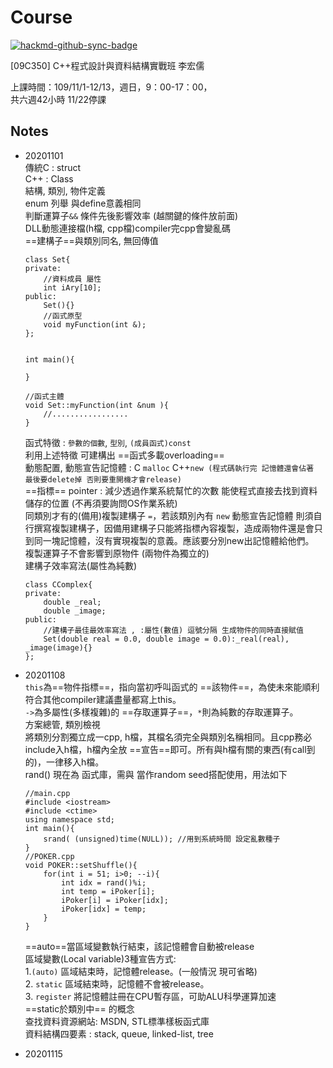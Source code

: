 # Course

[![hackmd-github-sync-badge](https://hackmd.io/tO_UqvW-TN26cBjs8TVfWA/badge)](https://hackmd.io/tO_UqvW-TN26cBjs8TVfWA)

[09C350] C++程式設計與資料結構實戰班 李宏儒

上課時間：109/11/1-12/13，週日，9：00-17：00，  
共六週42小時 11/22停課
## Notes
- 20201101  
    傳統C : struct  
    C++ : Class  
    結構, 類別, 物件定義  
    enum 列舉 與define意義相同  
    判斷運算子`&&` 條件先後影響效率 (越關鍵的條件放前面)  
    DLL動態連接檔(h檔, cpp檔)compiler完cpp會變亂碼  
    ==建構子==與類別同名, 無回傳值  
    ```cpp=
    class Set{
    private:
        //資料成員 屬性
        int iAry[10];
    public:
        Set(){}
        //函式原型
        void myFunction(int &);
    };


    int main(){

    }

    //函式主體
    void Set::myFunction(int &num ){
        //.................
    }
    ```
    函式特徵 : `參數的個數`, `型別`, `(成員函式)const`  
    利用上述特徵 可建構出 ==函式多載overloading==  
    動態配置, 動態宣告記憶體 : C `malloc` C++`new (程式碼執行完 記憶體還會佔著 最後要delete掉 否則要重開機才會release)`  
    ==指標== pointer : 減少透過作業系統幫忙的次數 能使程式直接去找到資料儲存的位置 (不再須要詢問OS作業系統)  
    同類別才有的(備用)複製建構子 `=`，若該類別內有 `new` 動態宣告記憶體 則須自行撰寫複製建構子，因備用建構子只能將指標內容複製，造成兩物件還是會只到同一塊記憶體，沒有實現複製的意義。應該要分別new出記憶體給他們。  
    複製運算子不會影響到原物件 (兩物件為獨立的)  
    建構子效率寫法(屬性為純數)  
    ```cpp=
    class CComplex{
    private:
        double _real;
        double _image;
    public:
        //建構子最佳最效率寫法 , :屬性(數值) 逗號分隔 生成物件的同時直接賦值
        Set(double real = 0.0, double image = 0.0):_real(real), _image(image){}
    };
    ```

- 20201108  
`this`為==物件指標==，指向當初呼叫函式的 ==該物件==，為使未來能順利符合其他compiler建議盡量都寫上this。  
`->`為多屬性(多樣複雜)的 ==存取運算子==，`*`則為純數的存取運算子。  
方案總管, 類別檢視  
將類別分割獨立成一cpp, h檔，其檔名須完全與類別名稱相同。且cpp務必include入h檔，h檔內全放 ==宣告==即可。所有與h檔有關的東西(有call到的)，一律移入h檔。  
rand() 現在為 <iostream> 函式庫，需與 <ctime> 當作random seed搭配使用，用法如下  

    ```cpp=
    //main.cpp
    #include <iostream>
    #include <ctime>
    using namespace std;
    int main(){
        srand( (unsigned)time(NULL)); //用到系統時間 設定亂數種子
    }
    //POKER.cpp
    void POKER::setShuffle(){
	    for(int i = 51; i>0; --i){
            int idx = rand()%i;
            int temp = iPoker[i];
            iPoker[i] = iPoker[idx];
            iPoker[idx] = temp;
	    }
    }
    ```
    
    ==auto==當區域變數執行結束，該記憶體會自動被release  
    區域變數(Local variable)3種宣告方式:  
    1.`(auto)` 區域結束時，記憶體release。(一般情況 現可省略)  
    2. `static` 區域結束時，記憶體不會被release。  
    3. `register` 將記憶體註冊在CPU暫存區，可助ALU科學運算加速  
    ==static於類別中== 的概念  
    查找資料資源網站: MSDN, STL標準樣板函式庫  
    資料結構四要素 : stack, queue, linked-list, tree  
    
- 20201115  

